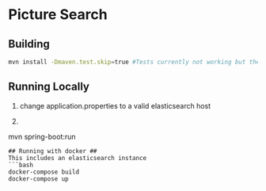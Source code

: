 # Picture Search #
## Building #
```bash
mvn install -Dmaven.test.skip=true #Tests currently not working but there are none anyways
```
## Running Locally ##
1. change application.properties to a valid elasticsearch host
2. ```bash
mvn spring-boot:run
```
## Running with docker ## 
This includes an elasticsearch instance
```bash
docker-compose build
docker-compose up
```

